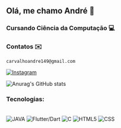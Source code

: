 ## Olá, me chamo André 👋 
### Cursando Ciência da Computação 💻

### Contatos ✉️ 
    carvalhoandre149@gmail.com 
[![Instagram](https://img.shields.io/badge/Instagram-E4405F?style=for-the-badge&logo=instagram&logoColor=white)](https://www.instagram.com/carvalhoandre149)

![Anurag's GitHub stats](https://github-readme-stats.vercel.app/api?username=AndreCA1&theme=dark&show_icons=true)
### Tecnologias:
<div style = "display: inline_block"><br/>
    <img align = "center" alt = "JAVA" src ="https://img.shields.io/badge/Java-ED8B00?style=for-the-badge&logo=openjdk&logoColor=white" />
    <img align = "center" alt = "Flutter/Dart" src ="https://img.shields.io/badge/python-3670A0?style=for-the-badge&logo=python&logoColor=ffdd54" />
    <img align = "center" alt = "C" src ="https://img.shields.io/badge/C-00599C?style=for-the-badge&logo=c&logoColor=white" />
    <img align = "center" alt = "HTML5" src ="https://img.shields.io/badge/HTML-239120?style=for-the-badge&logo=html5&logoColor=white" />
    <img align = "center" alt = "CSS" src ="https://img.shields.io/badge/CSS-239120?&style=for-the-badge&logo=css3&logoColor=white" />
</div>
